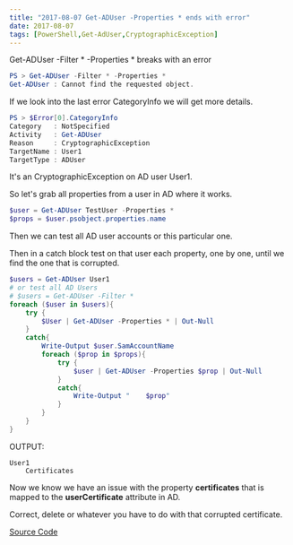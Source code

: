 ```yaml
---
title: "2017-08-07 Get-ADUser -Properties * ends with error"
date: 2017-08-07
tags: [PowerShell,Get-AdUser,CryptographicException]
---
```


Get-ADUser -Filter * -Properties * breaks with an error
```powershell
PS > Get-ADUser -Filter * -Properties *
Get-ADUser : Cannot find the requested object.
```    
 If we look into the last error CategoryInfo we will get more details.
```powershell
PS > $Error[0].CategoryInfo
Category   : NotSpecified
Activity   : Get-ADUser
Reason     : CryptographicException
TargetName : User1
TargetType : ADUser
```

It's an CryptographicException on AD user User1.

So let's grab all properties from a user in AD where it works.
```powershell
$user = Get-ADUser TestUser -Properties *
$props = $user.psobject.properties.name
```
Then we can test all AD user accounts or this particular one.

Then in a catch block test on that user each property, one by one, until we find the one that is corrupted.
```powershell
$users = Get-ADUser User1
# or test all AD Users
# $users = Get-ADUser -Filter *
foreach ($user in $users){	
	try {
		$User | Get-ADUser -Properties * | Out-Null
	}
	catch{
		Write-Output $user.SamAccountName
		foreach ($prop in $props){			
			try {
				$user | Get-ADUser -Properties $prop | Out-Null
			}
			catch{
				Write-Output "    $prop"				
			}
		}
	}
}
```

OUTPUT:
```
User1
    Certificates
```

Now we know we have an issue with the property **certificates** that is mapped to the **userCertificate** attribute in AD.

Correct, delete or whatever you have to do with that corrupted certificate.

[Source Code](https://gist.github.com/amnich/5e2ae590f3a7a65d0ac8899273557f9d#file-test-aduserproperties-ps1)

